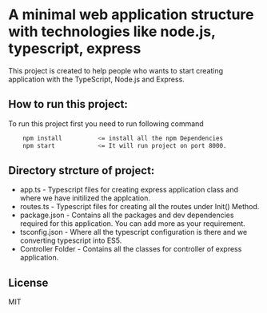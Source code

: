 # A minimal web application structure with technologies like node.js, typescript, express

This project is created to help people who wants to start creating application with the TypeScript, Node.js and Express.

## How to run this project:

To run this project first you need to run following command

```sh
    npm install          <= install all the npm Dependencies
    npm start            <= It will run project on port 8000.
```

## Directory strcture of project:

* app.ts - Typescript files for creating express application class and where we have initilized the applcation.
* routes.ts - Typescript files for creating all the routes under Init() Method.
* package.json - Contains all the packages and dev dependencies required for this application. You can add more as your requirement.
* tsconfig.json - Where all the typescript configuration is there and we converting typescript into ES5.
* Controller Folder - Contains all the classes for controller of express application.

## License

MIT
